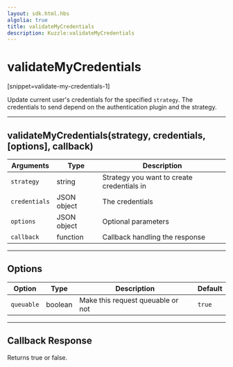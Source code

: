 ```yaml
---
layout: sdk.html.hbs
algolia: true
title: validateMyCredentials
description: Kuzzle:validateMyCredentials
---
```

  

# validateMyCredentials
[snippet=validate-my-credentials-1]

Update current user's credentials for the specified `strategy`. The credentials to send depend on the authentication plugin and the strategy.

---

## validateMyCredentials(strategy, credentials, [options], callback)

| Arguments | Type | Description
|-----------|------|------------
| `strategy` | string | Strategy you want to create credentials in
| `credentials` | JSON object | The credentials
| `options` | JSON object | Optional parameters
| `callback`| function | Callback handling the response

---

## Options

| Option | Type | Description | Default
|--------|------|-------------|---------
| `queuable` | boolean | Make this request queuable or not  | `true`

---

## Callback Response

Returns true or false.
